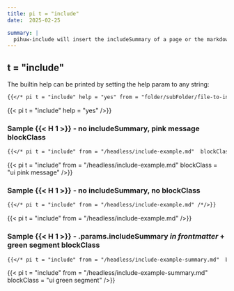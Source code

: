 ```yaml
---
title: pi t = "include"
date:  2025-02-25

summary: |
  pihuw-include will insert the includeSummary of a page or the markdownified page.
---
```


## t = "include"

The builtin help can be printed by setting the help param to any string:

```markdown
{{</* pi t = "include" help = "yes" from = "folder/subFolder/file-to-include/md" /*/>}}
```

{{< pi t = "include" help = "yes" />}}

### Sample {{< H 1 >}} - no includeSummary, pink message blockClass

```markdown
{{</* pi t = "include" from = "/headless/include-example.md"  blockClass = "ui pink message" /*/>}}
```

{{< pi t = "include" from = "/headless/include-example.md" blockClass = "ui pink message" />}}

### Sample {{< H 1 >}} - no includeSummary, no blockClass

```markdown
{{</* pi t = "include" from = "/headless/include-example.md" /*/>}}
```

{{< pi t = "include" from = "/headless/include-example.md" />}}

### Sample {{< H 1 >}} - .params.includeSummary _in frontmatter_ + green segment blockClass

```markdown
{{</* pi t = "include" from = "/headless/include-example-summary.md"  blockClass = "ui green segment" /*/>}}
```

{{< pi t = "include" from = "/headless/include-example-summary.md" blockClass = "ui green segment" />}}